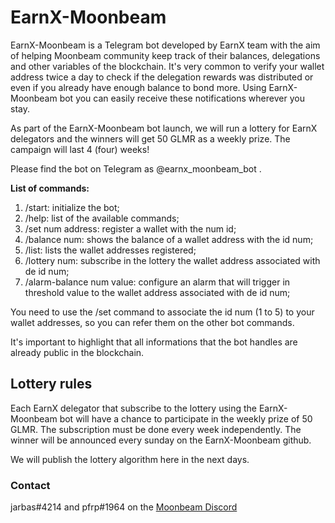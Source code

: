 # EarnX-Moonbeam
EarnX-Moonbeam is a Telegram bot developed by EarnX team with the aim of helping Moonbeam community keep track of their balances, delegations and other variables of the blockchain. It's very common to verify your wallet address twice a day to check if the delegation rewards was distributed or even if you already have enough balance to bond more. Using EarnX-Moonbeam bot you can easily receive these notifications wherever you stay. 

As part of the EarnX-Moonbeam bot launch, we will run a lottery for EarnX delegators and the winners will get 50 GLMR as a weekly prize. The campaign will last 4 (four) weeks! 

Please find the bot on Telegram as @earnx_moonbeam_bot .

**List of commands:**

1. /start: initialize the bot;
2. /help: list of the available commands;
3. /set num address: register a wallet with the num id;
4. /balance num: shows the balance of a wallet address with the id num;
5. /list: lists the wallet addresses registered;
6. /lottery num: subscribe in the lottery the wallet address associated with de id num;
7. /alarm-balance num value: configure an alarm that will trigger in threshold value to the wallet address associated with de id num;

You need to use the /set command to associate the id num (1 to 5) to your wallet addresses, so you can refer them on the other bot commands.

It's important to highlight that all informations that the bot handles are already public in the blockchain.

## Lottery rules

Each EarnX delegator that subscribe to the lottery using the EarnX-Moonbeam bot will have a chance to participate in the weekly prize of 50 GLMR. The subscription must be done every week independently. The winner will be announced every sunday on the EarnX-Moonbeam github.  

We will publish the lottery algorithm here in the next days.

### Contact

jarbas#4214 and pfrp#1964 on the [Moonbeam Discord](https://discord.gg/ybZ5qCCj)
